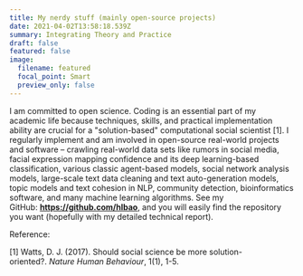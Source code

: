 ```yaml
---
title: My nerdy stuff (mainly open-source projects)
date: 2021-04-02T13:58:18.539Z
summary: Integrating Theory and Practice
draft: false
featured: false
image:
  filename: featured
  focal_point: Smart
  preview_only: false
---
```

I am committed to open science. Coding is an essential part of my academic life because techniques, skills, and practical implementation ability are crucial for a "solution-based" computational social scientist \[1]. I regularly implement and am involved in open-source real-world projects and software – crawling real-world data sets like rumors in social media, facial expression mapping confidence and its deep learning-based classification, various classic agent-based models, social network analysis models, large-scale text data cleaning and text auto-generation models, topic models and text cohesion in NLP, community detection, bioinformatics software, and many machine learning algorithms. See my GitHub: **<https://github.com/hlbao>**, and you will easily find the repository you want (hopefully with my detailed technical report).

Reference:

\[1] Watts, D. J. (2017). Should social science be more solution-oriented?. *Nature Human Behaviour*, 1(1), 1-5.